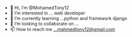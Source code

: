 - 👋 Hi, I’m @MohamedTony12
- 👀 I’m interested in ... web developer
- 🌱 I’m currently learning ...python and framework django
- 💞️ I’m looking to collaborate on ...
- 📫 How to reach me ...mahmedtony12@gmail.com

<!---
MohamedTony12/MohamedTony12 is a ✨ special ✨ repository because its `README.md` (this file) appears on your GitHub profile.
You can click the Preview link to take a look at your changes.
--->
